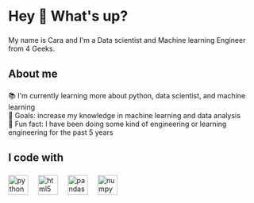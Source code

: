 <h1 align="left">Hey 👋 What's up?</h1>

###

<p align="left">My name is Cara and I'm a Data scientist and Machine learning Engineer from 4 Geeks.</p>

###

<h2 align="left">About me</h2>

###

<p align="left">📚 I'm currently learning more about python, data scientist, and machine learning<br>🎯 Goals: increase my knowledge in machine learning and data analysis<br>🎲 Fun fact: I have been doing some kind of engineering or learning engineering for the past 5 years</p>

###

<h2 align="left">I code with</h2>

###

<div align="left">
  <img src="https://cdn.jsdelivr.net/gh/devicons/devicon/icons/python/python-original.svg" height="40" alt="python logo"  />
  <img width="12" />
  <img src="https://cdn.jsdelivr.net/gh/devicons/devicon/icons/html5/html5-original.svg" height="40" alt="html5 logo"  />
  <img width="12" />
  <img src="https://cdn.jsdelivr.net/gh/devicons/devicon/icons/pandas/pandas-original.svg" height="40" alt="pandas logo"  />
  <img width="12" />
  <img src="https://cdn.jsdelivr.net/gh/devicons/devicon/icons/numpy/numpy-original.svg" height="40" alt="numpy logo"  />
</div>

###
